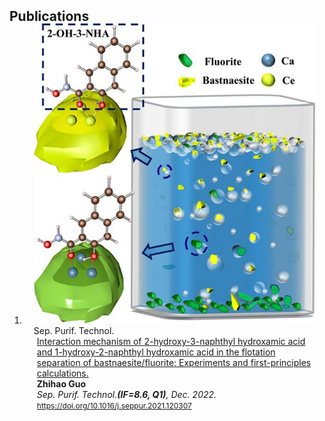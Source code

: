 <h2 id="publications" style="margin: 2px 0px -15px;">Publications</h2>

<div class="publications">
<ol class="bibliography">

<li>
<div class="pub-row">

  <div class="col-sm-3 abbr" style="position: relative;padding-right: 15px;padding-left: 15px;">
    <img src="assets/img/H205.png" class="teaser img-fluid z-depth-1">
    <abbr class="badge">Sep. Purif. Technol.</abbr>
  </div>

  <div class="col-sm-9" style="position: relative;padding-right: 15px;padding-left: 20px;">
    <div class="title"><a href="https://arxiv.org/pdf/2002.10211.pdf">Interaction mechanism of 2-hydroxy-3-naphthyl hydroxamic acid and 1-hydroxy-2-naphthyl hydroxamic acid in the flotation separation of bastnaesite/fluorite: Experiments and first-principles calculations.</a></div>
    <div class="author"><strong>Zhihao Guo</strong></div>
    <div class="periodical"><em>Sep. Purif. Technol.<strong>(IF=8.6, Q1)</strong>, Dec. 2022.</em></div>
    <div class="links">
      <a href="https://doi.org/10.1016/j.seppur.2021.120307" class="btn btn-sm z-depth-0" role="button" target="_blank" style="font-size:12px;">https://doi.org/10.1016/j.seppur.2021.120307</a>
      <!--
      <a href="https://github.com/Hanchao-Zhang/K-Tensors" class="btn btn-sm z-depth-0" role="button" target="_blank" style="font-size:12px;">Code</a>
      <a href="https://dblp.uni-trier.de/rec/conf/cvpr/LiuSLSS20.html?view=bibtex" class="btn btn-sm z-depth-0" role="button" target="_blank" style="font-size:12px;">BibTex</a>
      <strong><i style="color:#7b5aa6">arXiv.org</i></strong>
      -->
    </div>
  </div>
</div>
</li>


  
<br>

</ol>
</div>
